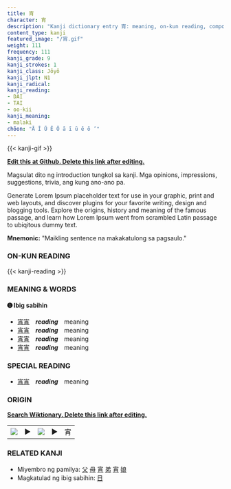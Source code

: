 ```yaml
---
title: 宵
character: 宵
description: "Kanji dictionary entry 宵: meaning, on-kun reading, compounds, origin, related kanji"
content_type: kanji
featured_image: "/宵.gif"
weight: 111
frequency: 111
kanji_grade: 9
kanji_strokes: 1
kanji_class: Jōyō
kanji_jlpt: N1
kanji_radical: 
kanji_reading: 
- DAI
- TAI
- oo-kii
kanji_meaning:
- malaki
chōon: "Ā Ī Ū Ē Ō ā ī ū ē ō ’"
---
```

[//]: # (Don't edit the line below. Kanji animated GIF code is automatically generated.)
{{< kanji-gif >}}

[//]: # (Edit below this line.)

**[Edit this at Github. Delete this link after editing.](https://github.com/tim0g/tim/tree/main/content/kanji/宵/index.md)**

Magsulat dito ng introduction tungkol sa kanji. Mga opinions, impressions, suggestions, trivia, ang kung ano-ano pa.

Generate Lorem Ipsum placeholder text for use in your graphic, print and web layouts, and discover plugins for your favorite writing, design and blogging tools. Explore the origins, history and meaning of the famous passage, and learn how Lorem Ipsum went from scrambled Latin passage to ubiqitous dummy text.
 
**Mnemonic:** "Maikling sentence na makakatulong sa pagsaulo."

### ON-KUN READING

[//]: # (Don't edit the line below. ON-KUN READING code is automatically generated.)
{{< kanji-reading >}}

### MEANING & WORDS

#### ➊ **Ibig sabihin**
  - [宵](../宵)[宵](../宵)　***reading***　meaning
  - [宵](../宵)[宵](../宵)　***reading***　meaning
  - [宵](../宵)[宵](../宵)　***reading***　meaning
  - [宵](../宵)[宵](../宵)　***reading***　meaning

### SPECIAL READING
  - [宵](../宵)[宵](../宵)　***reading***　meaning

### ORIGIN

**[Search Wiktionary. Delete this link after editing.](https://wiktionary.org/wiki/宵)**
<table class="kanji-table"><tr><td>
<img src="60px-宵-bronze.svg.png">
</td><td>▶</td><td>
<img src="60px-宵-oracle.svg.png">
</td><td>▶</td>
<td class="kanji-origin">宵</td>
</tr></table>

### RELATED KANJI
- Miyembro ng pamilya: [父](../父) [母](../母) [宵](../宵) [弟](../弟) [宵](../宵) [娘](../娘)
- Magkatulad ng ibig sabihin: [日](../日)
